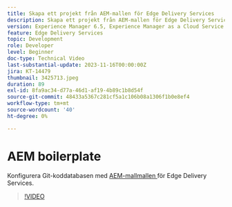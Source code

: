 ```yaml
---
title: Skapa ett projekt från AEM-mallen för Edge Delivery Services
description: Skapa ett projekt från AEM-mallen för Edge Delivery Services
version: Experience Manager 6.5, Experience Manager as a Cloud Service
feature: Edge Delivery Services
topic: Development
role: Developer
level: Beginner
doc-type: Technical Video
last-substantial-update: 2023-11-16T00:00:00Z
jira: KT-14479
thumbnail: 3425713.jpeg
duration: 89
exl-id: 8fa9ac34-d77a-46d1-af19-4b89c1b8d54f
source-git-commit: 48433a5367c281cf5a1c106b08a1306f1b0e8ef4
workflow-type: tm+mt
source-wordcount: '40'
ht-degree: 0%

---
```


# AEM boilerplate

Konfigurera Git-koddatabasen med [AEM-mallmallen ](https://github.com/adobe/aem-boilerplate) för Edge Delivery Services.

>[!VIDEO](https://video.tv.adobe.com/v/3434615/?learn=on&captions=swe)
